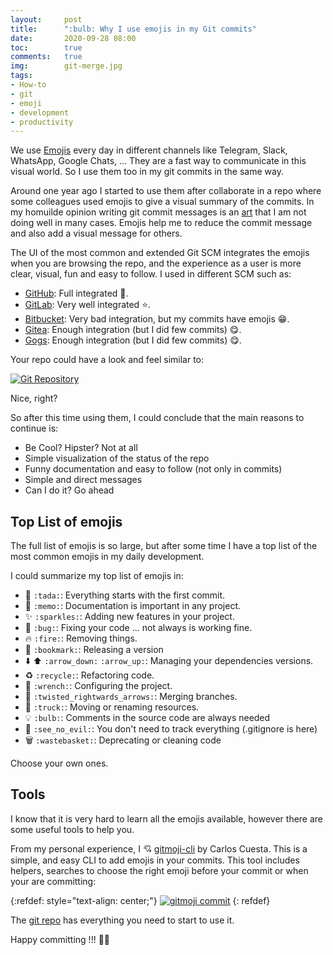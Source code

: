 ```yaml
---
layout:     post
title:      ":bulb: Why I use emojis in my Git commits"
date:       2020-09-28 08:00
toc:        true
comments:   true
img:        git-merge.jpg
tags: 
- How-to
- git
- emoji
- development
- productivity
---
```


We use [Emojis](https://getemoji.com/) every day in different channels like Telegram, Slack, WhatsApp,
Google Chats, ... They are a fast way to communicate in this visual world. So I use them too in my 
git commits in the same way.

Around one year ago I started to use them after collaborate in a repo where some colleagues used emojis
to give a visual summary of the commits. In my homuilde opinion writing git commit messages 
is an [art](https://chris.beams.io/posts/git-commit/) that I am not doing well in many cases. Emojis
help me to reduce the commit message and also add a visual message for others.

The UI of the most common and extended Git SCM integrates the emojis when you are browsing the repo, and
the experience as a user is more clear, visual, fun and easy to follow. I used in different SCM such as:

* [GitHub](https://github.com/): Full integrated :star2:.
* [GitLab](https://gitlab.com/): Very well integrated :star:.
* [Bitbucket](https://bitbucket.org/): Very bad integration, but my commits have emojis :grin:.
* [Gitea](https://gitea.io/): Enough integration (but I did few commits) :yum:.
* [Gogs](https://gogs.io/): Enough integration (but I did few commits) :yum:.

Your repo could have a look and feel similar to: 

[![](/images/20200928/git-repository-layout.png "Git Repository")]({{site.url}}/images/20200928/git-repository-layout.png)

Nice, right?

So after this time using them, I could conclude that the main reasons to continue is:

* Be Cool? Hipster? Not at all
* Simple visualization of the status of the repo
* Funny documentation and easy to follow (not only in commits)
* Simple and direct messages
* Can I do it? Go ahead

## Top List of emojis

The full list of emojis is so large, but after some time I have a top list of the
most common emojis in my daily development. 

I could summarize my top list of emojis in:

* :tada: ```:tada:```: Everything starts with the first commit.
* :memo: ```:memo:```: Documentation is important in any project.
* :sparkles: ```:sparkles:```: Adding new features in your project.
* :bug: ```:bug:```: Fixing your code ... not always is working fine.
* :fire: ```:fire:```: Removing things.
* :bookmark: ```:bookmark:```: Releasing a version
* :arrow_down: :arrow_up: ```:arrow_down:``` ```:arrow_up:```: Managing your dependencies versions.
* :recycle: ```:recycle:```: Refactoring code.
* :wrench: ```:wrench:```: Configuring the project.
* :twisted_rightwards_arrows: ```:twisted_rightwards_arrows:```: Merging branches.
* :truck: ```:truck:```: Moving or renaming resources.
* :bulb: ```:bulb:```: Comments in the source code are always needed
* :see_no_evil: ```:see_no_evil:```: You don't need to track everything (.gitignore is here)
* :wastebasket: ```:wastebasket:```: Deprecating or cleaning code

Choose your own ones.

## Tools

I know that it is very hard to learn all the emojis available, however there are some useful tools
to help you. 

From my personal experience, I :cupid: [gitmoji-cli](https://www.npmjs.com/package/gitmojis) by
Carlos Cuesta. This is a simple, and easy CLI to add emojis in your commits. This tool
includes helpers, searches to choose the right emoji before your commit or when your are committing:

{:refdef: style="text-align: center;"}
[![](/images/20200928/gitmoji-commit.png "gitmoji commit")]({{site.url}}/images/20200928/gitmoji-commit.png)
{: refdef}

The [git repo](https://github.com/carloscuesta/gitmoji) has everything you need to start to use it. 

Happy committing !!! :beers::construction_worker:
